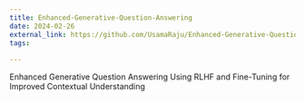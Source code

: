 ```yaml
---
title: Enhanced-Generative-Question-Answering
date: 2024-02-26
external_link: https://github.com/UsamaRaju/Enhanced-Generative-Question-Answering
tags:
 
---
```


Enhanced Generative Question Answering Using RLHF and Fine-Tuning for Improved Contextual Understanding

<!--more-->
